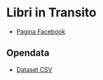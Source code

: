 # Libri in Transito

- [Pagina Facebook](https://www.facebook.com/LibriInTransito/)

## Opendata

- [Dataset CSV](https://github.com/open-comune/libri-in-transito/blob/master/opendata/dataset.csv)
